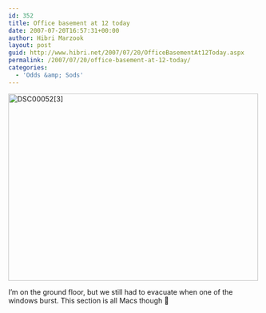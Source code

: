 ```yaml
---
id: 352
title: Office basement at 12 today
date: 2007-07-20T16:57:31+00:00
author: Hibri Marzook
layout: post
guid: http://www.hibri.net/2007/07/20/OfficeBasementAt12Today.aspx
permalink: /2007/07/20/office-basement-at-12-today/
categories:
  - 'Odds &amp; Sods'
---
```

<a href="http://www.hibri.net/content/binary/WindowsLiveWriter/Officebasementat12today_FC7E/DSC00052%5B3%5D.jpg" atomicselection="true"><img style="border-right: 0px; border-top: 0px; border-left: 0px; border-bottom: 0px" height="375" alt="DSC00052[3]" src="http://www.hibri.net/content/binary/WindowsLiveWriter/Officebasementat12today_FC7E/DSC00052%5B3%5D_thumb.jpg" width="500" border="0" /></a> 

I&#8217;m on the ground floor, but we still had to evacuate when one of the windows burst. This section is all Macs though 🙂